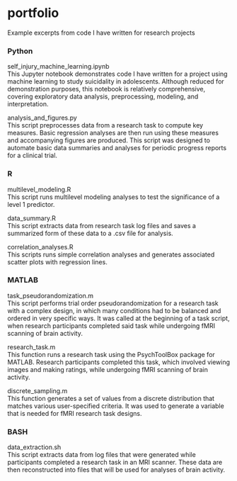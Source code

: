 # portfolio
Example excerpts from code I have written for research projects  

### Python  
self_injury_machine_learning.ipynb  
This Jupyter notebook demonstrates code I have written for a project using machine learning to study suicidality in adolescents. Although reduced for demonstration purposes, this notebook is relatively comprehensive, covering exploratory data analysis, preprocessing, modeling, and interpretation.  

analysis_and_figures.py  
This script preprocesses data from a research task to compute key measures. Basic regression analyses are then run using these measures and accompanying figures are produced. This script was designed to automate basic data summaries and analyses for periodic progress reports for a clinical trial.  

### R  
multilevel_modeling.R  
This script runs multilevel modeling analyses to test the significance of a level 1 predictor.  

data_summary.R  
This script extracts data from research task log files and saves a summarized form of these data to a .csv file for analysis.  

correlation_analyses.R  
This scripts runs simple correlation analyses and generates associated scatter plots with regression lines.  

### MATLAB  
task_pseudorandomization.m  
This script performs trial order pseudorandomization for a research task with a complex design, in which many conditions had to be balanced and ordered in very specific ways. It was called at the beginning of a task script, when research participants completed said task while undergoing fMRI scanning of brain activity.  

research_task.m  
This function runs a research task using the PsychToolBox package for MATLAB. Research participants completed this task, which involved viewing images and making ratings, while undergoing fMRI scanning of brain activity.  

discrete_sampling.m  
This function generates a set of values from a discrete distribution that matches various user-specified criteria. It was used to generate a variable that is needed for fMRI research task designs.   

### BASH  
data_extraction.sh  
This script extracts data from log files that were generated while participants completed a research task in an MRI scanner. These data are then reconstructed into files that will be used for analyses of brain activity.
